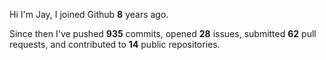 Hi I'm Jay, I joined Github **8** years ago.

Since then I've pushed **935** commits, opened **28** issues, submitted **62** pull requests, and contributed to **14** public repositories.
